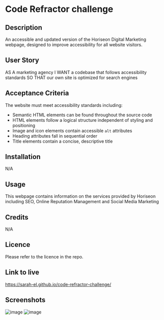 # Code Refractor challenge

## Description
An accessible and updated version of the Horiseon Digital Marketing webpage, designed to improve accessibility for all website visitors.

## User Story
AS A marketing agency
I WANT a codebase that follows accessibility standards
SO THAT our own site is optimized for search engines

## Acceptance Criteria
The website must meet accessibility standards including:

* Semantic HTML elements can be found throughout the source code
* HTML elements follow a logical structure independent of styling and positioning
* Image and icon elements contain accessible `alt` attributes
* Heading attributes fall in sequential order
* Title elements contain a concise, descriptive title

## Installation
N/A

## Usage
This webpage contains information on the services provided by Horiseon including SEO, Online Reputation Management and Social Media Marketing

## Credits
N/A

## Licence
Please refer to the licence in the repo.

## Link to live
https://sarah-el.github.io/code-refractor-challenge/

## Screenshots
![image](https://user-images.githubusercontent.com/117095370/200072997-1cf306c3-b6d8-474d-8bb3-eb36a0e9f905.png)
![image](https://user-images.githubusercontent.com/117095370/200073038-08b2fcc8-7e9a-429d-9129-e0abed2d04ec.png)
